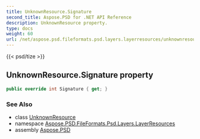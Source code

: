 ```yaml
---
title: UnknownResource.Signature
second_title: Aspose.PSD for .NET API Reference
description: UnknownResource property. 
type: docs
weight: 60
url: /net/aspose.psd.fileformats.psd.layers.layerresources/unknownresource/signature/
---
```

{{< psd/tize >}}
## UnknownResource.Signature property

```csharp
public override int Signature { get; }
```

### See Also

* class [UnknownResource](../)
* namespace [Aspose.PSD.FileFormats.Psd.Layers.LayerResources](../../unknownresource/)
* assembly [Aspose.PSD](../../../)


